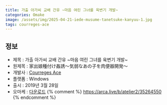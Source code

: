 ```yaml
---
title: 가출 아가씨 교배 간유 ~마음 여린 그녀를 육변기 개발~
categories: Omake
image: /assets/img/2025-04-21-iede-musume-tanetsuke-kanyuu-1.jpg
tags: courreges-ace
---
```


## 정보

* 제목 : 가출 아가씨 교배 간유 ~마음 여린 그녀를 육변기 개발~
* 원제목 : 家出娘種付け姦誘～気弱なあの子を肉便器開発～
* 개발사 : [Courreges Ace](/tags/courreges-ace)
* 플랫폼 : Windows
* 출시 : 2019년 3월 28일
* 오마케 : [다운로드](/assets/omake/iede-musume-tanetsuke-kanyuu.zip)
{% comment %}
https://arca.live/b/atelier2/35264550
{% endcomment %}